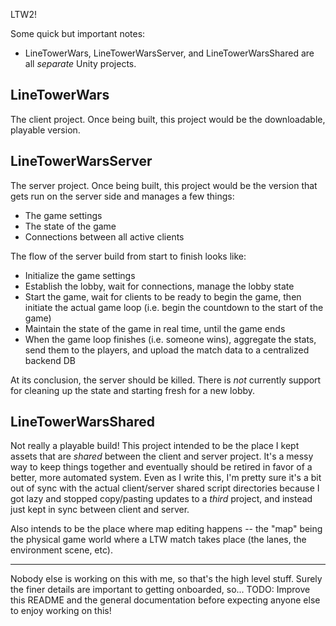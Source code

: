 LTW2!

Some quick but important notes:
* LineTowerWars, LineTowerWarsServer, and LineTowerWarsShared are all _separate_ Unity projects.


## LineTowerWars

The client project. Once being built, this project would be the downloadable, playable version.


## LineTowerWarsServer

The server project. Once being built, this project would be the version that gets run on the server side and manages a few things:
* The game settings
* The state of the game
* Connections between all active clients

The flow of the server build from start to finish looks like:
* Initialize the game settings
* Establish the lobby, wait for connections, manage the lobby state
* Start the game, wait for clients to be ready to begin the game, then initiate the actual game loop (i.e. begin the countdown to the start of the game)
* Maintain the state of the game in real time, until the game ends
* When the game loop finishes (i.e. someone wins), aggregate the stats, send them to the players, and upload the match data to a centralized backend DB

At its conclusion, the server should be killed. There is _not_ currently support for cleaning up the state and starting fresh for a new lobby.

## LineTowerWarsShared

Not really a playable build! This project intended to be the place I kept assets that are _shared_ between the client and server project. It's a messy way to keep things together and eventually should be retired in favor of a better, more automated system. Even as I write this, I'm pretty sure it's a bit out of sync with the actual client/server shared script directories because I got lazy and stopped copy/pasting updates to a _third_ project, and instead just kept in sync between client and server.

Also intends to be the place where map editing happens -- the "map" being the physical game world where a LTW match takes place (the lanes, the environment scene, etc).

----

Nobody else is working on this with me, so that's the high level stuff. Surely the finer details are important to getting onboarded, so... TODO: Improve this README and the general documentation before expecting anyone else to enjoy working on this!
